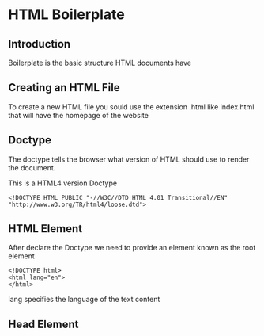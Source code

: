 # HTML Boilerplate

## Introduction

Boilerplate is the basic structure HTML documents have

## Creating an HTML File

To create a new HTML file you sould use the extension .html like index.html that will have the homepage of the website

## Doctype

The doctype tells the browser what version of HTML should use to render the document.

This is a HTML4 version Doctype
```
<!DOCTYPE HTML PUBLIC "-//W3C//DTD HTML 4.01 Transitional//EN" "http://www.w3.org/TR/html4/loose.dtd">
```

## HTML Element

After declare the Doctype we need to provide an <html> element known as the root element

```
<!DOCTYPE html>
<html lang="en">
</html>
```

lang specifies the language of the text content

## Head Element

